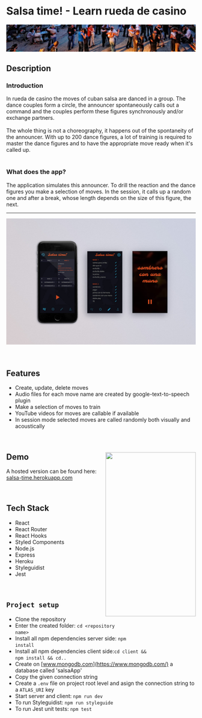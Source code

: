 # Salsa time! - Learn rueda de casino
![](./assets/img/salsa_dancing_banner.jpg)

## Description

### Introduction
In rueda de casino the moves of cuban salsa are danced in a group. The dance couples form a circle, the announcer spontaneously calls out a command and the couples perform these figures synchronously and/or exchange partners. </br> </br>
The whole thing is not a choreography, it happens out of the spontaneity of the announcer.
With up to 200 dance figures, a lot of training is required to master the dance figures and to have the appropriate move ready when it's called up. </br> </br>

### What does the app?
The application simulates this announcer. To drill the reaction and the dance figures you make a selection of moves. In the session, it calls up a random one and after a break, whose length depends on the size of this figure, the next.

---

 ![](./assets/img/readme_mock.jpg)
 
<br>

## Features
- Create, update, delete moves
- Audio files for each move name are created by google-text-to-speech plugin
- Make a selection of moves to train
- YouTube videos for moves are callable if available
- In session mode selected moves are called randomly both visually and acoustically

<br>

## Demo <img align="right" width="240" height="436" src="https://user-images.githubusercontent.com/24996874/112938088-34c5d880-9129-11eb-8630-26b6886f27a6.gif">
A hosted version can be found here:
[salsa-time.herokuapp.com](https://salsa-time.herokuapp.com/)

<br>

## Tech Stack
- React
- React Router
- React Hooks
- Styled Components
- Node.js
- Express
- Heroku
- Styleguidist
- Jest

<br>

## <code>Project setup</code>
- Clone the repository
- Enter the created folder: <code>cd &lt;repository name&gt;</code>
- Install all npm dependencies server side: <code>npm install</code>
- Install all npm dependencies client side:<code>cd client && npm install && cd..</code>
- Create on [www.mongodb.com](https://www.mongodb.com/) a database called 'salsaApp'
- Copy the given connection string
- Create a <code>.env</code> file on project root level and asign the connection string to a <code>ATLAS_URI</code> key
- Start server and client: <code>npm run dev</code>
- To run Styleguidist: <code>npm run styleguide</code>
- To run Jest unit tests: <code>npm test</code>
